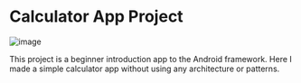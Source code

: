 Calculator App Project
==========================

![image](https://drive.google.com/uc?export=view&id=1_5HDBougWTIOmNSZo_DJ5dqZFcr7I5Xf)  

This project is a beginner introduction app to the Android framework. Here I made a simple calculator app without using any architecture or patterns. 
